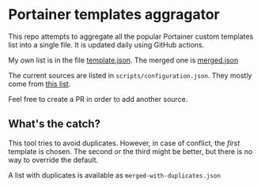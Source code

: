 # Portainer templates aggragator

This repo attempts to aggregate all the popular Portainer custom templates list into a single file.
It is updated daily using GitHub actions.

My own list is in the file [template.json](https://raw.githubusercontent.com/Guekka/portainer_templates_aggregator/main/template.json). The merged one is [merged.json](https://raw.githubusercontent.com/Guekka/portainer_templates_aggregator/main/merged.json)

The current sources are listed in `scripts/configuration.json`. They mostly come from [this list](https://github.com/mycroftwilde/portainer_templates/tree/master/TemplatesList).

Feel free to create a PR in order to add another source.

## What's the catch?

This tool tries to avoid duplicates. However, in case of conflict, the *first* template is chosen. The second or the third might be better, but there is no way to override the default.

A list with duplicates is available as `merged-with-duplicates.json`

